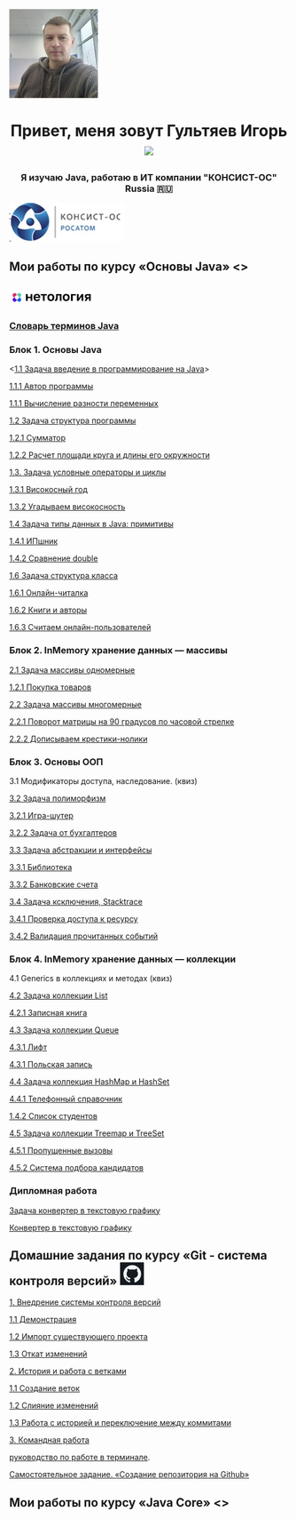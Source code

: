 
<img src="./img/photo.jpg" alt="альтернативный текст">


<h1 align="center">Привет, меня зовут Гультяев Игорь</a> 
<img src="https://github.com/blackcater/blackcater/raw/main/images/Hi.gif" height="32"/></h1>
<h3 align="center">Я изучаю Java, работаю в ИТ компании "КОНСИСТ-ОС" Russia 🇷🇺</h3> <img src="./img/лого.jpg" alt="Консист">


## Мои работы по курсу «Основы Java» <>
## <img src="./img/netology.jpg" alt="Нетология">
### [Словарь терминов Java](https://github.com/netology-code/java-homeworks/blob/master/java_glossary.md)

### Блок 1. Основы Java


<[1.1 	Задача введение в программирование на Java](https://github.com/IgorGultyaev/java-homeworks/tree/master/introduction)>

[1.1.1 Автор программы](https://replit.com/@IgorGul1/NetologyJavaTasks11#Main.java)

[1.1.1 Вычисление разности переменных](https://replit.com/@IgorGul1/NetologyJavaTasks12#Main.java)



[1.2	Задача структура программы](https://github.com/IgorGultyaev/java-homeworks/tree/master/program-structure)

[1.2.1 Сумматор](https://replit.com/@IgorGul1/NetologyJavaTasks21#Main.java)

[1.2.2 Расчет площади круга и длины его окружности](https://replit.com/@IgorGul1/NetologyJavaTasks22#Main.java)



[1.3.   Задача условные операторы и циклы](https://github.com/IgorGultyaev/java-homeworks/tree/master/conditional-statements-cycles)

[1.3.1 Високосный год](https://replit.com/@IgorGul1/NetologyJavaTasks131#Main.java)

[1.3.2 Угадываем високосность](https://replit.com/@IgorGul1/NetologyJavaTasks132)



[1.4	Задача типы данных в Java: примитивы](https://github.com/IgorGultyaev/java-homeworks/tree/master/primitive-types)

[1.4.1 ИПшник](https://replit.com/@IgorGul1/NrtologyJavaTasks141#Main.java)

[1.4.2 Сравнение double](https://replit.com/@IgorGul1/NrtologyJavaTasks142)


[1.6	Задача структура класса](https://github.com/IgorGultyaev/java-homeworks/tree/master/class-structure)

[1.6.1 Онлайн-читалка](https://replit.com/@IgorGul1/main161#Main.java)

[1.6.2 Книги и авторы](https://replit.com/@IgorGul1/main162#Main.java)

[1.6.3 Считаем онлайн-пользователей](https://replit.com/@IgorGul1/main163#Main.java)



### Блок 2. InMemory хранение данных — массивы

[2.1	Задача массивы одномерные](https://github.com/IgorGultyaev/java-homeworks/tree/master/one-dimensional-array)

[1.2.1 Покупка товаров](https://replit.com/@IgorGul1/NetologyJavaTasks211)


[2.2	Задача массивы многомерные](https://github.com/IgorGultyaev/java-homeworks/tree/master/multidimensional-array)

[2.2.1 Поворот матрицы на 90 градусов по часовой стрелке](https://github.com/IgorGultyaev/netologyTasks-2-2-1)

[2.2.2 Дописываем крестики-нолики](https://github.com/IgorGultyaev/netologyTasks-2-2-2)


### Блок 3. Основы ООП

3.1	Модификаторы доступа, наследование. (квиз)	

[3.2	Задача полиморфизм](https://github.com/IgorGultyaev/java-homeworks/tree/master/polymorphism)

[3.2.1 Игра-шутер](https://github.com/IgorGultyaev/polymorphisn-weapons)

[3.2.2 Задача от бухгалтеров](https://github.com/IgorGultyaev/polymorphism-netology-3-2-2)


[3.3	Задача абстракции и интерфейсы](https://github.com/IgorGultyaev/java-homeworks/tree/master/abstractions-interfaces)

[3.3.1 Библиотека](https://github.com/IgorGultyaev/Library)

[3.3.2 Банковские счета](https://github.com/IgorGultyaev/BankAccounts)


[3.4	Задача ксключения, Stacktrace](https://github.com/IgorGultyaev/java-homeworks/tree/master/exceptions)

[3.4.1 Проверка доступа к ресурсу](https://github.com/IgorGultyaev/CheckingAccess)

[3.4.2 Валидация прочитанных событий](https://github.com/IgorGultyaev/EventValidation)


### Блок 4. InMemory хранение данных — коллекции

4.1 Generics в коллекциях и методах (квиз)

[4.2	Задача коллекции List](https://github.com/IgorGultyaev/java-homeworks/tree/master/list)

[4.2.1 Записная книга](https://github.com/IgorGultyaev/Notebook)


[4.3	Задача коллекции Queue](https://github.com/IgorGultyaev/java-homeworks/tree/5.1/queue)

[4.3.1 Лифт](https://github.com/IgorGultyaev/Elevator)

[4.3.1 Польская запись](https://github.com/IgorGultyaev/PolishNotation)


[4.4	Задача коллекция HashMap и HashSet](https://github.com/IgorGultyaev/java-homeworks/tree/master/hash-collections)

[4.4.1 Телефонный справочник](https://github.com/IgorGultyaev/PhoneBook)

[1.4.2 Список студентов](https://github.com/IgorGultyaev/StudentsList)


[4.5	Задача коллекции Treemap и TreeSet](https://github.com/IgorGultyaev/java-homeworks/tree/master/tree-collections)

[4.5.1 Пропущенные вызовы](https://github.com/IgorGultyaev/MS)

[4.5.2 Система подбора кандидатов](https://github.com/IgorGultyaev/HumanResourcesRecruiting)


### Дипломная работа
[Задача конвертер в текстовую графику](https://github.com/IgorGultyaev/java-diplom)

[Конвертер в текстовую графику](https://github.com/IgorGultyaev/java-diplom)


## Домашние задания по курсу «Git - система контроля версий» <img src="./img/git.jpg" alt="Git">

[1.		Внедрение системы контроля версий](https://github.com/IgorGultyaev/git-homeworks/tree/master/introduction)

[1.1 Демонстрация](https://github.com/IgorGultyaev/NeuroStartUp)

[1.2 Импорт существующего проекта](https://github.com/IgorGultyaev/NeuroStartUp)

[1.3 Откат изменений](https://github.com/IgorGultyaev/NeuroStartUpRevent)


[2.		История и работа с ветками](https://github.com/IgorGultyaev/git-homeworks/tree/master/branch)

[1.1 Создание веток](https://github.com/IgorGultyaev/NeuroStartUpBranch)

[1.2 Слияние изменений](https://github.com/IgorGultyaev/NeuroStartUp2)

[1.3 Работа с историей и переключение между коммитами]()



[3.		Командная работа](https://github.com/IgorGultyaev/git-homeworks/tree/master/remote)

[руководство по работе в терминале](https://github.com/netology-code/guides/blob/master/git-terminal/git-terminal.md).

[Самостоятельное задание. «Создание репозитория на Github»](https://github.com/IgorGultyaev/Resume#readme)

## Мои работы по курсу «Java Core» <> 




